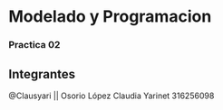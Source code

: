 # Modelado y Programacion 
### Practica 02

## Integrantes

@Clausyari || Osorio López Claudia Yarinet 316256098
